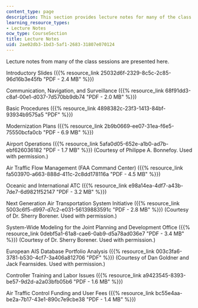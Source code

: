 ```yaml
---
content_type: page
description: This section provides lecture notes for many of the class sessions.
learning_resource_types:
- Lecture Notes
ocw_type: CourseSection
title: Lecture Notes
uid: 2ae02db3-1bd3-5af1-2683-31807e070124
---
```


Lecture notes from many of the class sessions are presented here.

Introductory Slides ({{% resource_link 25032d6f-2329-8c5c-2c85-96d16b3e45fb "PDF - 2.4 MB" %}})

Communication, Navigation, and Surveillance ({{% resource_link 68f91dd3-c8af-00e1-d037-7d570bb9db74 "PDF - 2.0 MB" %}})

Basic Procedures ({{% resource_link 4898382c-23f3-1413-84bf-93934b9575a5 "PDF" %}})

Modernization Plans ({{% resource_link 2b9b0669-ee07-31ea-f6e5-75550bcfa0cb "PDF - 6.9 MB" %}})

Airport Operations ({{% resource_link 5afa0d05-652e-a1b0-ad7b-ebf626036182 "PDF - 1.7 MB" %}}) (Courtesy of Philippe A. Bonnefoy. Used with permission.)

Air Traffic Flow Management (FAA Command Center) ({{% resource_link fa503970-a663-888d-411c-2c8dd178116a "PDF - 4.5 MB" %}})

Oceanic and International ATC ({{% resource_link e98a14ea-4df7-a43b-7de7-6d9821f52147 "PDF - 3.2 MB" %}})

Next Generation Air Transportation System Initiative ({{% resource_link 5003c6f5-d997-d7c2-e031-56139883591c "PDF - 2.8 MB" %}}) (Courtesy of Dr. Sherry Borener. Used with permission.)

System-Wide Modeling for the Joint Planning and Development Office ({{% resource_link 0debf5a1-61a8-cae6-0ab9-d5a78ad036e7 "PDF - 3.4 MB" %}}) (Courtesy of Dr. Sherry Borener. Used with permission.)

European AIS Database Portfolio Analysis ({{% resource_link 003c3fa6-3781-b530-4cf7-3a406a812706 "PDF" %}}) (Courtesy of Dan Goldner and Jack Fearnsides. Used with permission.)

Controller Training and Labor Issues ({{% resource_link a9423545-8393-be57-9d2d-a2a03bfb05b6 "PDF - 1.6 MB" %}})

Air Traffic Control Funding and User Fees ({{% resource_link bc55e4aa-be2a-7b17-43e1-890c7e9cbe38 "PDF - 1.4 MB" %}})
